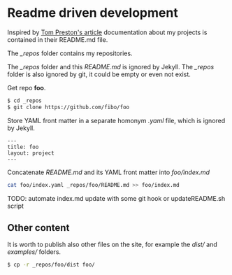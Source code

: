 
# Readme driven development

Inspired by [Tom Preston's article](http://tom.preston-werner.com/2010/08/23/readme-driven-development.html) documentation about my projects is contained in their README.md file.

The *_repos* folder contains my repositories.


The *_repos* folder and this *README.md* is ignored by Jekyll.
The *_repos* folder is also ignored by git, it could be empty or even not exist.

Get repo **foo**.

```bash
$ cd _repos
$ git clone https://github.com/fibo/foo
```

Store YAML front matter in a separate homonym *.yaml* file, which is ignored by Jekyll.

```
---
title: foo
layout: project
---
```

Concatenate *README.md* and its YAML front matter into *foo/index.md*

```bash
cat foo/index.yaml _repos/foo/README.md >> foo/index.md
```

TODO: automate index.md update with some git hook or updateREADME.sh script

## Other content

It is worth to publish also other files on the site, for example the *dist/* and *examples/* folders.

```bash
$ cp -r _repos/foo/dist foo/
```

